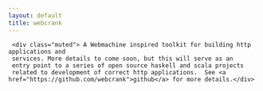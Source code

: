 ```yaml
---
layout: default
title: webcrank
---
```



<div id="box-thing">

     <div class="muted"> A Webmachine inspired toolkit for building http applications and
     services. More details to come soon, but this will serve as an
     entry point to a series of open source haskell and scala projects
     related to development of correct http applications.  See <a href="https://github.com/webcrank">github</a> for more details.</div>

</div>
